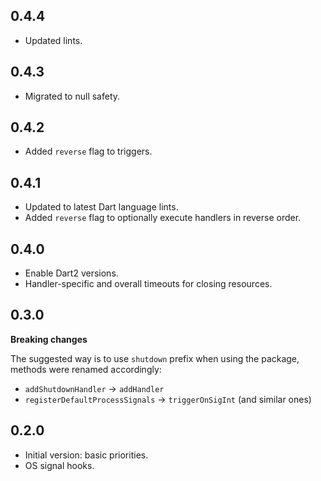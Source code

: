 ## 0.4.4

- Updated lints.

## 0.4.3

- Migrated to null safety.

## 0.4.2

- Added `reverse` flag to triggers.

## 0.4.1

- Updated to latest Dart language lints.
- Added `reverse` flag to optionally execute handlers in reverse order.

## 0.4.0

- Enable Dart2 versions.
- Handler-specific and overall timeouts for closing resources.

## 0.3.0

**Breaking changes**

The suggested way is to use `shutdown` prefix when using the package, methods were renamed accordingly:

  - `addShutdownHandler` -> `addHandler`
  - `registerDefaultProcessSignals` -> `triggerOnSigInt` (and similar ones)

## 0.2.0

- Initial version: basic priorities.
- OS signal hooks.
